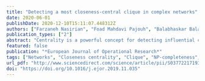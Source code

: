 ```yaml
---
title: "Detecting a most closeness-central clique in complex networks"
date: 2020-06-01
publishDate: 2020-12-10T15:11:07.448312Z
authors: ["Farzaneh Nasirian", "Foad Mahdavi Pajouh", "Balabhaskar Balasundaram"]
publication_types: ["2"]
abstract: "Centrality is a powerful concept for detecting influential components of a network applicable to various areas such as analysis of social, collaboration, and biological networks. In this study, we employ one of the well-known centrality measures, closeness centrality, to detect a group of pairwise connected members (a highly connected community known as a clique) with the highest accessibility to the entire network. To measure the accessibility of a clique, we use two metrics, the maximum distance and the total distance to the clique from other members of the network. Hence, we are dealing with two variants of the most central clique problem referred to as maximum-distance-closeness-central clique and total-distance-closeness-central clique problems. We study the computational complexity of these two problems and prove that their decision versions are NP-complete. We also propose new mixed 0--1 integer programming formulations and the first combinatorial branch-and-bound algorithms to solve these problems exactly. We show that our algorithmic approaches offer at least 83-fold speed-up on over 96% of benchmark instances in comparison to existing approaches."
featured: false
publication: "*European Journal of Operational Research*"
tags: ["Networks", "Closeness centrality", "Clique", "NP-completeness", "Exact algorithms"]
url_pdf: "http://www.sciencedirect.com/science/article/pii/S0377221719309464"
doi: "https://doi.org/10.1016/j.ejor.2019.11.035"
---
```



